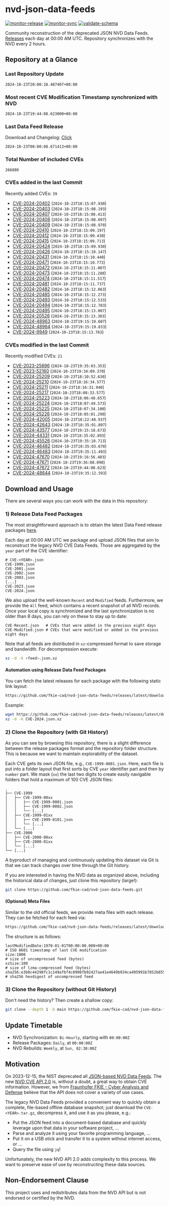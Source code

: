 # nvd-json-data-feeds

[![monitor-release](https://github.com/fkie-cad/nvd-json-data-feeds/actions/workflows/monitor_release.yml/badge.svg)](https://github.com/fkie-cad/nvd-json-data-feeds/actions/workflows/monitor_release.yml)
[![monitor-sync](https://github.com/fkie-cad/nvd-json-data-feeds/actions/workflows/monitor_sync.yml/badge.svg)](https://github.com/fkie-cad/nvd-json-data-feeds/actions/workflows/monitor_sync.yml)
[![validate-schema](https://github.com/fkie-cad/nvd-json-data-feeds/actions/workflows/validate_schema.yml/badge.svg)](https://github.com/fkie-cad/nvd-json-data-feeds/actions/workflows/validate_schema.yml)

Community reconstruction of the deprecated JSON NVD Data Feeds.
[Releases](https://github.com/fkie-cad/nvd-json-data-feeds/releases/latest) each day at 00:00 AM UTC.
Repository synchronizes with the NVD every 2 hours.

## Repository at a Glance

### Last Repository Update

```plain
2024-10-23T20:00:18.487407+00:00
```

### Most recent CVE Modification Timestamp synchronized with NVD

```plain
2024-10-23T19:44:08.623000+00:00
```

### Last Data Feed Release

Download and Changelog: [Click](https://github.com/fkie-cad/nvd-json-data-feeds/releases/latest)

```plain
2024-10-23T00:00:08.671413+00:00
```

### Total Number of included CVEs

```plain
266880
```

### CVEs added in the last Commit

Recently added CVEs: `39`

- [CVE-2024-20402](CVE-2024/CVE-2024-204xx/CVE-2024-20402.json) (`2024-10-23T18:15:07.930`)
- [CVE-2024-20403](CVE-2024/CVE-2024-204xx/CVE-2024-20403.json) (`2024-10-23T18:15:08.193`)
- [CVE-2024-20407](CVE-2024/CVE-2024-204xx/CVE-2024-20407.json) (`2024-10-23T18:15:08.413`)
- [CVE-2024-20408](CVE-2024/CVE-2024-204xx/CVE-2024-20408.json) (`2024-10-23T18:15:08.697`)
- [CVE-2024-20409](CVE-2024/CVE-2024-204xx/CVE-2024-20409.json) (`2024-10-23T18:15:08.970`)
- [CVE-2024-20410](CVE-2024/CVE-2024-204xx/CVE-2024-20410.json) (`2024-10-23T18:15:09.197`)
- [CVE-2024-20412](CVE-2024/CVE-2024-204xx/CVE-2024-20412.json) (`2024-10-23T18:15:09.430`)
- [CVE-2024-20415](CVE-2024/CVE-2024-204xx/CVE-2024-20415.json) (`2024-10-23T18:15:09.713`)
- [CVE-2024-20424](CVE-2024/CVE-2024-204xx/CVE-2024-20424.json) (`2024-10-23T18:15:09.930`)
- [CVE-2024-20426](CVE-2024/CVE-2024-204xx/CVE-2024-20426.json) (`2024-10-23T18:15:10.147`)
- [CVE-2024-20431](CVE-2024/CVE-2024-204xx/CVE-2024-20431.json) (`2024-10-23T18:15:10.440`)
- [CVE-2024-20471](CVE-2024/CVE-2024-204xx/CVE-2024-20471.json) (`2024-10-23T18:15:10.773`)
- [CVE-2024-20472](CVE-2024/CVE-2024-204xx/CVE-2024-20472.json) (`2024-10-23T18:15:11.007`)
- [CVE-2024-20473](CVE-2024/CVE-2024-204xx/CVE-2024-20473.json) (`2024-10-23T18:15:11.280`)
- [CVE-2024-20474](CVE-2024/CVE-2024-204xx/CVE-2024-20474.json) (`2024-10-23T18:15:11.517`)
- [CVE-2024-20481](CVE-2024/CVE-2024-204xx/CVE-2024-20481.json) (`2024-10-23T18:15:11.737`)
- [CVE-2024-20482](CVE-2024/CVE-2024-204xx/CVE-2024-20482.json) (`2024-10-23T18:15:12.063`)
- [CVE-2024-20485](CVE-2024/CVE-2024-204xx/CVE-2024-20485.json) (`2024-10-23T18:15:12.273`)
- [CVE-2024-20493](CVE-2024/CVE-2024-204xx/CVE-2024-20493.json) (`2024-10-23T18:15:12.533`)
- [CVE-2024-20494](CVE-2024/CVE-2024-204xx/CVE-2024-20494.json) (`2024-10-23T18:15:12.783`)
- [CVE-2024-20495](CVE-2024/CVE-2024-204xx/CVE-2024-20495.json) (`2024-10-23T18:15:13.007`)
- [CVE-2024-20526](CVE-2024/CVE-2024-205xx/CVE-2024-20526.json) (`2024-10-23T18:15:13.303`)
- [CVE-2024-48963](CVE-2024/CVE-2024-489xx/CVE-2024-48963.json) (`2024-10-23T19:15:19.607`)
- [CVE-2024-48964](CVE-2024/CVE-2024-489xx/CVE-2024-48964.json) (`2024-10-23T19:15:19.833`)
- [CVE-2024-9949](CVE-2024/CVE-2024-99xx/CVE-2024-9949.json) (`2024-10-23T18:15:13.763`)


### CVEs modified in the last Commit

Recently modified CVEs: `21`

- [CVE-2023-25696](CVE-2023/CVE-2023-256xx/CVE-2023-25696.json) (`2024-10-23T19:35:03.353`)
- [CVE-2023-52160](CVE-2023/CVE-2023-521xx/CVE-2023-52160.json) (`2024-10-23T19:34:09.370`)
- [CVE-2024-25209](CVE-2024/CVE-2024-252xx/CVE-2024-25209.json) (`2024-10-23T18:10:52.630`)
- [CVE-2024-25210](CVE-2024/CVE-2024-252xx/CVE-2024-25210.json) (`2024-10-23T18:16:34.577`)
- [CVE-2024-25211](CVE-2024/CVE-2024-252xx/CVE-2024-25211.json) (`2024-10-23T18:16:31.940`)
- [CVE-2024-25217](CVE-2024/CVE-2024-252xx/CVE-2024-25217.json) (`2024-10-23T18:08:33.577`)
- [CVE-2024-25223](CVE-2024/CVE-2024-252xx/CVE-2024-25223.json) (`2024-10-23T18:06:48.657`)
- [CVE-2024-25224](CVE-2024/CVE-2024-252xx/CVE-2024-25224.json) (`2024-10-23T18:07:49.573`)
- [CVE-2024-25225](CVE-2024/CVE-2024-252xx/CVE-2024-25225.json) (`2024-10-23T18:07:34.100`)
- [CVE-2024-25226](CVE-2024/CVE-2024-252xx/CVE-2024-25226.json) (`2024-10-23T18:05:01.290`)
- [CVE-2024-42005](CVE-2024/CVE-2024-420xx/CVE-2024-42005.json) (`2024-10-23T18:22:48.937`)
- [CVE-2024-42643](CVE-2024/CVE-2024-426xx/CVE-2024-42643.json) (`2024-10-23T18:35:01.897`)
- [CVE-2024-43577](CVE-2024/CVE-2024-435xx/CVE-2024-43577.json) (`2024-10-23T19:15:18.673`)
- [CVE-2024-44331](CVE-2024/CVE-2024-443xx/CVE-2024-44331.json) (`2024-10-23T18:35:02.893`)
- [CVE-2024-45526](CVE-2024/CVE-2024-455xx/CVE-2024-45526.json) (`2024-10-23T19:35:10.713`)
- [CVE-2024-46482](CVE-2024/CVE-2024-464xx/CVE-2024-46482.json) (`2024-10-23T18:35:03.670`)
- [CVE-2024-46483](CVE-2024/CVE-2024-464xx/CVE-2024-46483.json) (`2024-10-23T19:35:11.493`)
- [CVE-2024-47670](CVE-2024/CVE-2024-476xx/CVE-2024-47670.json) (`2024-10-23T19:16:56.403`)
- [CVE-2024-47671](CVE-2024/CVE-2024-476xx/CVE-2024-47671.json) (`2024-10-23T19:36:08.090`)
- [CVE-2024-47672](CVE-2024/CVE-2024-476xx/CVE-2024-47672.json) (`2024-10-23T19:44:08.623`)
- [CVE-2024-48644](CVE-2024/CVE-2024-486xx/CVE-2024-48644.json) (`2024-10-23T19:35:12.593`)


## Download and Usage

There are several ways you can work with the data in this repository:

### 1) Release Data Feed Packages

The most straightforward approach is to obtain the latest Data Feed release packages [here](https://github.com/fkie-cad/nvd-json-data-feeds/releases/latest).

Each day at 00:00 AM UTC we package and upload JSON files that aim to reconstruct the legacy NVD CVE Data Feeds.
Those are aggregated by the `year` part of the CVE identifier:

```
# CVE-<YEAR>.json
CVE-1999.json
CVE-2001.json
CVE-2002.json
CVE-2003.json
[...]
CVE-2023.json
CVE-2024.json
```

We also upload the well-known `Recent` and `Modified` feeds.
Furthermore, we provide the `All` feed, which contains a recent snapshot of all NVD records.
Once your local copy is synchronized and the last synchronization is no older than 8 days, you can rely on these to stay up to date:

```plain
CVE-Recent.json   # CVEs that were added in the previous eight days
CVE-Modified.json # CVEs that were modified or added in the previous eight days
```

Note that all feeds are distributed in `xz`-compressed format to save storage and bandwidth.
For decompression execute:

```sh
xz -d -k <feed>.json.xz
```

#### Automation using Release Data Feed Packages

You can fetch the latest releases for each package with the following static link layout:

```sh
https://github.com/fkie-cad/nvd-json-data-feeds/releases/latest/download/CVE-<YEAR>.json.xz
```

Example:

```sh
wget https://github.com/fkie-cad/nvd-json-data-feeds/releases/latest/download/CVE-2024.json.xz
xz -d -k CVE-2024.json.xz
```

### 2) Clone the Repository (with Git History)

As you can see by browsing this repository, there is a slight difference between the release packages format and the repository folder structure.
This is because we want to maintain explorability of the dataset.

Each CVE gets its own JSON file, e.g., `CVE-1999-0001.json`.
Here, each file is put into a folder layout that first sorts by CVE `year` identifier part and then by `number` part.
We mask (`xx`) the last two digits to create easily navigable folders that hold a maximum of 100 CVE JSON files:

```plain
.
├── CVE-1999
│   ├── CVE-1999-00xx
│   │   ├── CVE-1999-0001.json
│   │   ├── CVE-1999-0002.json
│   │   └── [...]
│   ├── CVE-1999-01xx
│   │   ├── CVE-1999-0101.json
│   │   └── [...]
│   └── [...]
├── CVE-2000
│   ├── CVE-2000-00xx
│   ├── CVE-2000-01xx
│   └── [...]
└── [...]
```

A byproduct of managing and continuously updating this dataset via Git is that we can track changes over time through the Git history.

If you are interested in having the NVD data as organized above, including the historical data of changes, just clone this repository (large!):

```sh
git clone https://github.com/fkie-cad/nvd-json-data-feeds.git
```

#### (Optional) Meta Files

Similar to the old official feeds, we provide meta files with each release. They can be fetched for each feed via:

```sh
https://github.com/fkie-cad/nvd-json-data-feeds/releases/latest/download/CVE-<YEAR>.meta
```

The structure is as follows:

```plain
lastModifiedDate:1970-01-01T00:00:00.000+00:00                          # ISO 8601 timestamp of last CVE modification
size:1000                                                               # size of uncompressed feed (bytes)
xzSize:100                                                              # size of lzma-compressed feed (bytes)
sha256:e3b0c44298fc1c149afbf4c8996fb92427ae41e4649b934ca495991b7852b855 # sha256 hexdigest of uncompressed feed
```

### 3) Clone the Repository (without Git History)

Don't need the history? Then create a shallow copy:

```sh
git clone --depth 1 -b main https://github.com/fkie-cad/nvd-json-data-feeds.git
```


## Update Timetable

* NVD Synchronization: `Bi-Hourly`, starting with `00:00:00Z`
* Release Packages: `Daily`, at `00:00:00Z`
* NVD Rebuilds: `Weekly`, at `Sun, 02:30:00Z`


## Motivation

On 2023-12-15, the NIST deprecated all [JSON-based NVD Data Feeds](https://nvd.nist.gov/vuln/data-feeds#divRetirementBanner-1).
The new [NVD CVE API 2.0](https://nvd.nist.gov/developers/vulnerabilities) is, without a doubt, a great way to obtain CVE information.
However, we from [Fraunhofer FKIE - Cyber Analysis and Defense](https://www.fkie.fraunhofer.de/en/departments/cad.html) believe that the API does not cover a variety of use cases.

The legacy NVD Data Feeds provided a convenient way to quickly obtain a complete, file-based offline database snapshot; just download the `CVE-<YEAR>.tar.gz`, decompress it, and use it as you please, e.g.:

- Put the JSON feed into a document-based database and quickly leverage upon that data in your software project, ...
- Parse and analyze it using your favorite programming language, ...
- Put it on a USB stick and transfer it to a system without internet access, or ...
- Query the file using `jq`!

Unfortunately, the new NVD API 2.0 adds complexity to this process.
We want to preserve ease of use by reconstructing these data sources.

## Non-Endorsement Clause

This project uses and redistributes data from the NVD API but is not endorsed or certified by the NVD.